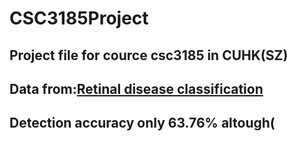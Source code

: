 # CSC3185Project
## Project file for cource csc3185 in CUHK(SZ)
## Data from:[Retinal disease classification]
[Retinal disease classification]:https://www.kaggle.com/datasets/andrewmvd/retinal-disease-classification
## Detection accuracy only 63.76% altough(
